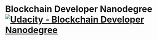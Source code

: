 # Blockchain Developer Nanodegree [![Udacity - Blockchain Developer Nanodegree](https://bit.ly/2svzNOI)](https://www.udacity.com/blockchain)
